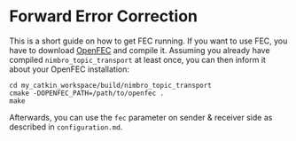 Forward Error Correction
========================

This is a short guide on how to get FEC running. If you want to use FEC,
you have to download [OpenFEC][OpenFEC] and compile it. Assuming you already
have compiled `nimbro_topic_transport` at least once, you can then inform
it about your OpenFEC installation:

```
cd my_catkin_workspace/build/nimbro_topic_transport
cmake -DOPENFEC_PATH=/path/to/openfec .
make
```

Afterwards, you can use the `fec` parameter on sender & receiver side as
described in `configuration.md`.

[OpenFEC]: http://openfec.org/
